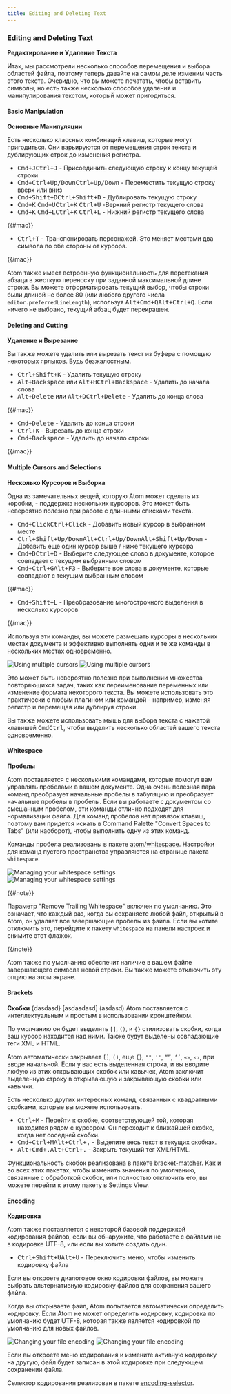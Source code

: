 ```yaml
---
title: Editing and Deleting Text
---
```

### Editing and Deleting Text
**Редактирование и Удаление Текста**

Итак, мы рассмотрели несколько способов перемещения и выбора областей файла, поэтому теперь давайте на самом деле изменим часть этого текста. Очевидно, что вы можете печатать, чтобы вставить символы, но есть также несколько способов удаления и манипулирования текстом, который может пригодиться.

#### Basic Manipulation
**Основные Манипуляции**

Есть несколько классных комбинаций клавиш, которые могут пригодиться. Они варьируются от перемещения строк текста и дублирующих строк до изменения регистра.

* <kbd class="platform-mac">Cmd+J</kbd><kbd class="platform-windows platform-linux">Ctrl+J</kbd> - Присоединить следующую строку к концу текущей строки
* <kbd class="platform-mac">Cmd+Ctrl+Up/Down</kbd><kbd class="platform-windows platform-linux">Ctrl+Up/Down</kbd> - Переместить текущую строку вверх или вниз
* <kbd class="platform-mac">Cmd+Shift+D</kbd><kbd class="platform-windows platform-linux">Ctrl+Shift+D</kbd> - Дублировать текущую строку
* <kbd class="platform-mac">Cmd+K</kbd> <kbd class="platform-mac">Cmd+U</kbd><kbd class="platform-windows platform-linux">Ctrl+K</kbd> <kbd class="platform-windows platform-linux">Ctrl+U</kbd> -Верхний регистр текущего слова
* <kbd class="platform-mac">Cmd+K</kbd> <kbd class="platform-mac">Cmd+L</kbd><kbd class="platform-windows platform-linux">Ctrl+K</kbd> <kbd class="platform-windows platform-linux">Ctrl+L</kbd> - Нижний регистр текущего слова

{{#mac}}

* <kbd class="platform-mac">Ctrl+T</kbd> - Транспонировать персонажей. Это меняет местами два символа по обе стороны от курсора.

{{/mac}}

Atom также имеет встроенную функциональность для перетекания абзаца в жесткую переноску при заданной максимальной длине строки. Вы можете отформатировать текущий выбор, чтобы строки были длиной не более 80 (или любого другого числа  `editor.preferredLineLength`), используя <kbd class="platform-mac">Alt+Cmd+Q</kbd><kbd class="platform-windows platform-linux">Alt+Ctrl+Q</kbd>. Если ничего не выбрано, текущий абзац будет перекрашен.

#### Deleting and Cutting
**Удаление и Вырезание**

Вы также можете удалить или вырезать текст из буфера с помощью некоторых ярлыков. Будь безжалостным.

* <kbd class="platform-mac platform-windows platform-linux">Ctrl+Shift+K</kbd> - Удалить текущую строку
* <span class="platform-mac"><kbd class="platform-mac">Alt+Backspace</kbd> или <kbd class="platform-mac">Alt+H</kbd></span><kbd class="platform-windows platform-linux">Ctrl+Backspace</kbd> - Удалить до начала слова
* <span class="platform-mac"><kbd class="platform-mac">Alt+Delete</kbd> или <kbd class="platform-mac">Alt+D</kbd></span><kbd class="platform-windows platform-linux">Ctrl+Delete</kbd> - Удалить до конца слова

{{#mac}}

* <kbd class="platform-mac">Cmd+Delete</kbd> - Удалить до конца строки
* <kbd class="platform-mac">Ctrl+K</kbd> - Вырезать до конца строки
* <kbd class="platform-mac">Cmd+Backspace</kbd> - Удалить до начало строки

{{/mac}}

#### Multiple Cursors and Selections
**Несколько Курсоров и Выборка**

Одна из замечательных вещей, которую Atom может сделать из коробки, - поддержка нескольких курсоров. Это может быть невероятно полезно при работе с длинными списками текста.

* <kbd class="platform-mac">Cmd+Click</kbd><kbd class="platform-windows platform-linux">Ctrl+Click</kbd> - Добавить новый курсор в выбранном месте
* <kbd class="platform-mac">Ctrl+Shift+Up/Down</kbd><kbd class="platform-windows">Alt+Ctrl+Up/Down</kbd><kbd class="platform-linux">Alt+Shift+Up/Down</kbd> - Добавить еще один курсор выше / ниже текущего курсора
* <kbd class="platform-mac">Cmd+D</kbd><kbd class="platform-windows platform-linux">Ctrl+D</kbd> -  Выберите следующее слово в документе, которое совпадает с текущим выбранным словом
* <kbd class="platform-mac">Cmd+Ctrl+G</kbd><kbd class="platform-windows platform-linux">Alt+F3</kbd> - Выберите все слова в документе, которые совпадают с текущим выбранным словом

{{#mac}}

* <kbd class="platform-mac">Cmd+Shift+L</kbd> - Преобразование многострочного выделения в несколько курсоров

{{/mac}}

Используя эти команды, вы можете размещать курсоры в нескольких местах документа и эффективно выполнять одни и те же команды в нескольких местах одновременно.

![Using multiple cursors](../../images/multiple-cursors.gif)
![Using multiple cursors](../images/multiple-cursors.gif)

Это может быть невероятно полезно при выполнении множества повторяющихся задач, таких как переименование переменных или изменение формата некоторого текста. Вы можете использовать это практически с любым плагином или командой - например, изменяя регистр и перемещая или дублируя строки.

Вы также можете использовать мышь для выбора текста с нажатой клавишей <kbd class="platform-mac">Cmd</kbd><kbd class="platform-windows platform-linux">Ctrl</kbd>, чтобы выделить несколько областей вашего текста одновременно.

#### Whitespace
**Пробелы**

Atom поставляется с несколькими командами, которые помогут вам управлять пробелами в вашем документе. Одна очень полезная пара команд преобразует начальные пробелы в табуляцию и преобразует начальные пробелы в пробелы. Если вы работаете с документом со смешанным пробелом, эти команды отлично подходят для нормализации файла. Для команд пробелов нет привязок клавиш, поэтому вам придется искать в Command Palette "Convert Spaces to Tabs" (или наоборот), чтобы выполнить одну из этих команд.

Команды пробела реализованы в пакете [atom/whitespace](https://github.com/atom/whitespace). Настройки для команд пустого пространства управляются на странице пакета `whitespace`.

![Managing your whitespace settings](../../images/whitespace.png)
![Managing your whitespace settings](../images/whitespace.png)

{{#note}}

Параметр "Remove Trailing Whitespace" включен по умолчанию. Это означает, что каждый раз, когда вы сохраняете любой файл, открытый в Atom, он удаляет все завершающие пробелы из файла. Если вы хотите отключить это, перейдите к пакету `whitespace` на панели настроек и снимите этот флажок.

{{/note}}

Atom также по умолчанию обеспечит наличие в вашем файле завершающего символа новой строки. Вы также можете отключить эту опцию на этом экране.

#### Brackets
**Скобки**
{dasdasd}
[asdasdasd]
(asdasd)
Atom поставляется с интеллектуальным и простым в использовании кронштейном.

По умолчанию он будет выделять `[]`, `()`, и `{}` стилизовать скобки, когда ваш курсор находится над ними. Также будут выделены совпадающие теги XML и HTML.

Atom автоматически закрывает `[]`, `()`, еще `{}`, `""`, `''`, `“”`, `‘’`, `«»`, `‹›`, при вводе начальной. Если у вас есть выделенная строка, и вы вводите любую из этих открывающих скобок или кавычек, Atom заключит выделенную строку в открывающую и закрывающую скобки или кавычки.

Есть несколько других интересных команд, связанных с квадратными скобками, которые вы можете использовать.

* <kbd class="platform-mac platform-windows platform-linux">Ctrl+M</kbd> - Перейти к скобке, соответствующей той, которая находится рядом с курсором. Он переходит к ближайшей скобке, когда нет соседней скобки.
* <kbd class="platform-mac">Cmd+Ctrl+M</kbd><kbd class="platform-windows platform-linux">Alt+Ctrl+,</kbd> - Выделите весь текст в текущих скобках.
* <kbd class="platform-mac">Alt+Cmd+.</kbd><kbd class="platform-windows platform-linux">Alt+Ctrl+.</kbd> - Закрыть текущий тег XML/HTML.

Функциональность скобок реализована в пакете [bracket-matcher](https://github.com/atom/bracket-matcher). Как и во всех этих пакетах, чтобы изменить значения по умолчанию, связанные с обработкой скобок, или полностью отключить его, вы можете перейти к этому пакету в Settings View.

#### Encoding
**Кодировка**

Atom также поставляется с некоторой базовой поддержкой кодирования файлов, если вы обнаружите, что работаете с файлами не в кодировке UTF-8, или если вы хотите создать один.

* <kbd class="platform-mac platform-windows">Ctrl+Shift+U</kbd><kbd class="platform-linux">Alt+U</kbd> - Переключить меню, чтобы изменить кодировку файла

Если вы откроете диалоговое окно кодировки файлов, вы можете выбрать альтернативную кодировку файлов для сохранения вашего файла.

Когда вы открываете файл, Atom попытается автоматически определить кодировку. Если Atom не может определить кодировку, кодировка по умолчанию будет UTF-8, которая также является кодировкой по умолчанию для новых файлов.

![Changing your file encoding](../../images/encodings.png)
![Changing your file encoding](../images/encodings.png)

Если вы откроете меню кодирования и измените активную кодировку на другую, файл будет записан в этой кодировке при следующем сохранении файла.

Селектор кодирования реализован в пакете [encoding-selector](https://github.com/atom/encoding-selector).
